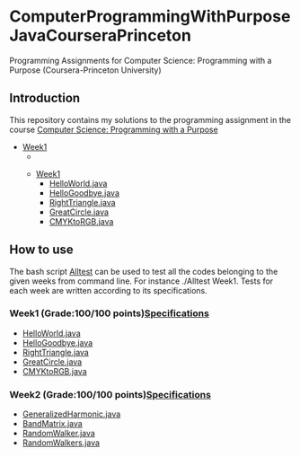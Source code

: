 # ComputerProgrammingWithPurposeJavaCourseraPrinceton
Programming Assignments for Computer Science: Programming with a Purpose (Coursera-Princeton University)

## Introduction
This repository contains my solutions to the programming assignment in the course [Computer Science: Programming with a Purpose](https://www.coursera.org/learn/cs-programming-java)

<ul>
<li><a href="https://github.com/YagmurGULEC/ComputerProgrammingWithPurposeJavaCourseraPrinceton/blob/main/Week1">Week1</a>
<ul><li></li></ul></li>
<ul>
  <li><a href="https://github.com/YagmurGULEC/ComputerProgrammingWithPurposeJavaCourseraPrinceton/blob/main/Week1">Week1</a><ul>
      <li> <a href="https://github.com/YagmurGULEC/ComputerProgrammingWithPurposeJavaCourseraPrinceton/blob/main/Week1/HelloWorld.java">HelloWorld.java</a> </li>
        <li> <a href="https://github.com/YagmurGULEC/ComputerProgrammingWithPurposeJavaCourseraPrinceton/blob/main/Week1/HelloGoodbye.java">HelloGoodbye.java</a> </li>
<li> <a href="https://github.com/YagmurGULEC/ComputerProgrammingWithPurposeJavaCourseraPrinceton/blob/main/Week1/RightTriangle.java">RightTriangle.java</a> </li>
<li> <a href="https://github.com/YagmurGULEC/ComputerProgrammingWithPurposeJavaCourseraPrinceton/blob/main/Week1/GreatCircle.java">GreatCircle.java</a> </li>
<li> <a href="https://github.com/YagmurGULEC/ComputerProgrammingWithPurposeJavaCourseraPrinceton/blob/main/Week1/CMYKtoRGB.java">CMYKtoRGB.java</a> </li>
      </ul>
  </li>
 
</ul>
</ul> 



## How to use
The bash script <a href="https://github.com/YagmurGULEC/ComputerProgrammingWithPurposeJavaCourseraPrinceton/blob/main/Alltest">Alltest</a> can be used to test all the codes belonging to the given weeks from command line. For instance ./Alltest Week1. Tests for each week are written according to its specifications.

### Week1 (Grade:100/100 points)<a href="https://coursera.cs.princeton.edu/introcs/assignments/hello/specification.php">Specifications</a>

<ul>
<li> <a href="https://github.com/YagmurGULEC/ComputerProgrammingWithPurposeJavaCourseraPrinceton/blob/main/Week1/HelloWorld.java">HelloWorld.java</a> </li>
<li> <a href="https://github.com/YagmurGULEC/ComputerProgrammingWithPurposeJavaCourseraPrinceton/blob/main/Week1/HelloGoodbye.java">HelloGoodbye.java</a> </li>
<li> <a href="https://github.com/YagmurGULEC/ComputerProgrammingWithPurposeJavaCourseraPrinceton/blob/main/Week1/RightTriangle.java">RightTriangle.java</a> </li>
<li> <a href="https://github.com/YagmurGULEC/ComputerProgrammingWithPurposeJavaCourseraPrinceton/blob/main/Week1/GreatCircle.java">GreatCircle.java</a> </li>
<li> <a href="https://github.com/YagmurGULEC/ComputerProgrammingWithPurposeJavaCourseraPrinceton/blob/main/Week1/CMYKtoRGB.java">CMYKtoRGB.java</a> </li>
</ul> 

### Week2 (Grade:100/100 points)<a href="https://coursera.cs.princeton.edu/introcs/assignments/loops/specification.php">Specifications</a>

<ul>
<li> <a href="https://github.com/YagmurGULEC/ComputerProgrammingWithPurposeJavaCourseraPrinceton/blob/main/Week2/GeneralizedHarmonic.java">GeneralizedHarmonic.java</a> </li>
<li> <a href="https://github.com/YagmurGULEC/ComputerProgrammingWithPurposeJavaCourseraPrinceton/blob/main/Week2/BandMatrix.java">BandMatrix.java</a> </li>
<li> <a href="https://github.com/YagmurGULEC/ComputerProgrammingWithPurposeJavaCourseraPrinceton/blob/main/Week2/RandomWalker.java">RandomWalker.java</a> </li>
<li> <a href="https://github.com/YagmurGULEC/ComputerProgrammingWithPurposeJavaCourseraPrinceton/blob/main/Week2/RandomWalkers.java">RandomWalkers.java</a> </li>

</ul> 


